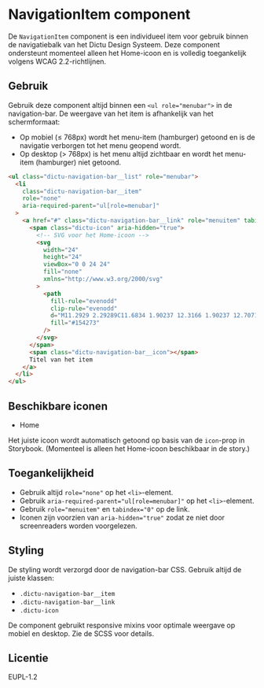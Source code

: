 # NavigationItem component

De `NavigationItem` component is een individueel item voor gebruik binnen de
navigatiebalk van het Dictu Design Systeem. Deze component ondersteunt momenteel
alleen het Home-icoon en is volledig toegankelijk volgens WCAG 2.2-richtlijnen.

## Gebruik

Gebruik deze component altijd binnen een `<ul role="menubar">` in de
navigation-bar. De weergave van het item is afhankelijk van het schermformaat:

- Op mobiel (≤ 768px) wordt het menu-item (hamburger) getoond en is de navigatie
  verborgen tot het menu geopend wordt.
- Op desktop (> 768px) is het menu altijd zichtbaar en wordt het menu-item
  (hamburger) niet getoond.

```html
<ul class="dictu-navigation-bar__list" role="menubar">
  <li
    class="dictu-navigation-bar__item"
    role="none"
    aria-required-parent="ul[role=menubar]"
  >
    <a href="#" class="dictu-navigation-bar__link" role="menuitem" tabindex="0">
      <span class="dictu-icon" aria-hidden="true">
        <!-- SVG voor het Home-icoon -->
        <svg
          width="24"
          height="24"
          viewBox="0 0 24 24"
          fill="none"
          xmlns="http://www.w3.org/2000/svg"
        >
          <path
            fill-rule="evenodd"
            clip-rule="evenodd"
            d="M11.2929 2.29289C11.6834 1.90237 12.3166 1.90237 12.7071 2.29289L21.7071 11.2929C21.9931 11.5789 22.0787 12.009 21.9239 12.3827C21.7691 12.7564 21.4045 13 21 13H20V19C20 20.6569 18.6569 22 17 22H7.00003C5.34318 22 4.00003 20.6569 4.00003 19V13H3.00003C2.59557 13 2.23093 12.7564 2.07615 12.3827C1.92137 12.009 2.00692 11.5789 2.29292 11.2929L11.2929 2.29289ZM11 14C10.4477 14 10 14.4477 10 15V20H14V15C14 14.4477 13.5523 14 13 14H11ZM18 19C18 19.5523 17.5523 20 17 20H16V15C16 13.3431 14.6569 12 13 12H11C9.34318 12 8.00003 13.3431 8.00003 15V20H7.00003C6.44775 20 6.00003 19.5523 6.00003 19L6.00003 12C6.00003 11.5712 5.73013 11.2054 5.35094 11.0633L12 4.41421L18.6491 11.0633C18.2699 11.2054 18 11.5712 18 12L18 19Z"
            fill="#154273"
          />
        </svg>
      </span>
      <span class="dictu-navigation-bar__icon"></span>
      Titel van het item
    </a>
  </li>
</ul>
```

## Beschikbare iconen

- Home

Het juiste icoon wordt automatisch getoond op basis van de `icon`-prop in
Storybook. (Momenteel is alleen het Home-icoon beschikbaar in de story.)

## Toegankelijkheid

- Gebruik altijd `role="none"` op het `<li>`-element.
- Gebruik `aria-required-parent="ul[role=menubar]"` op het `<li>`-element.
- Gebruik `role="menuitem"` en `tabindex="0"` op de link.
- Iconen zijn voorzien van `aria-hidden="true"` zodat ze niet door screenreaders
  worden voorgelezen.

## Styling

De styling wordt verzorgd door de navigation-bar CSS. Gebruik altijd de juiste
klassen:

- `.dictu-navigation-bar__item`
- `.dictu-navigation-bar__link`
- `.dictu-icon`

De component gebruikt responsive mixins voor optimale weergave op mobiel en
desktop. Zie de SCSS voor details.

## Licentie

EUPL-1.2

